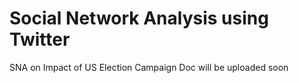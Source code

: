 # Social Network Analysis using Twitter
SNA on Impact of US Election Campaign 
Doc will be uploaded soon
